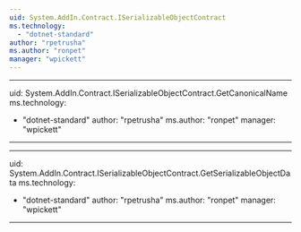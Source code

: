 ```yaml
---
uid: System.AddIn.Contract.ISerializableObjectContract
ms.technology: 
  - "dotnet-standard"
author: "rpetrusha"
ms.author: "ronpet"
manager: "wpickett"
---
```


---
uid: System.AddIn.Contract.ISerializableObjectContract.GetCanonicalName
ms.technology: 
  - "dotnet-standard"
author: "rpetrusha"
ms.author: "ronpet"
manager: "wpickett"
---

---
uid: System.AddIn.Contract.ISerializableObjectContract.GetSerializableObjectData
ms.technology: 
  - "dotnet-standard"
author: "rpetrusha"
ms.author: "ronpet"
manager: "wpickett"
---
